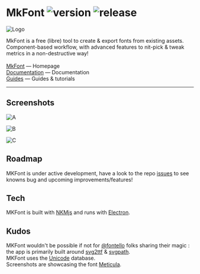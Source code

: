 # MkFont ![version](https://img.shields.io/badge/dynamic/json?color=ed1e79&label=version&query=version&url=https://github.com/Nebukam/mkfont/raw/main//package.json) ![release](https://img.shields.io/badge/license-MIT-black.svg)

![Logo](https://nebukam.github.io/mkfont/assets/images/logo-small-sqr.png)

MkFont is a free (libre) tool to create & export fonts from existing assets.  
Component-based workflow, with advanced features to nit-pick & tweak metrics in a non-destructive way!  
<br>
[MkFont](https://nebukam.github.io/mkfont/) — Homepage  
[Documentation](https://nebukam.github.io/mkfont/docs/) — Documentation  
[Guides](https://nebukam.github.io/mkfont/guides/) — Guides & tutorials  

---

## Screenshots  

![A](https://nebukam.github.io/mkfont/assets/images/screenshots/A.png)  

![B](https://nebukam.github.io/mkfont/assets/images/screenshots/B.png)   

![C](https://nebukam.github.io/mkfont/assets/images/screenshots/C.png)   


## Roadmap
MKFont is under active development, have a look to the repo [issues](https://github.com/Nebukam/mkfont/issues) to see knowns bug and upcoming improvements/features!  

## Tech
MKFont is built with [NKMjs](https://github.com/Nebukam/nkmjs) and runs with [Electron](https://github.com/electron/electron).

## Kudos
MKFont wouldn't be possible if not for [@fontello](https://github.com/fontello) folks sharing their magic : the app is primarily built around [svg2ttf](https://github.com/fontello/svg2ttf) & [svgpath](https://github.com/fontello/svgpath).  
MKFont uses the [Unicode](https://home.unicode.org/) database.  
Screenshots are showcasing the font [Meticula](https://freetypography.com/2019/05/16/free-font-meticula/).
